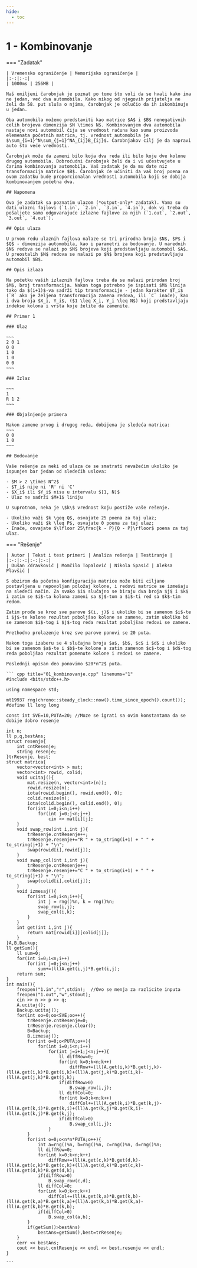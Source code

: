 ```yaml
---
hide:
  - toc
---
```


# 1 - Kombinovanje

=== "Zadatak"
	
	| Vremensko ograničenje | Memorijsko ograničenje |
	|:-:|:-:|
	| 1000ms | 256MB |
	
	Naš omiljeni čarobnjak je poznat po tome što voli da se hvali kako ima ne jedan, već dva automobila. Kako nikog od njegovih prijatelja ne želi da 58. put sluša o njima, čarobnjak je odlučio da ih iskombinuje u jedan.
	
	Oba automobila možemo predstaviti kao matrice $A$ i $B$ nenegativnih celih brojeva dimenzija $N \times N$. Kombinovanjem dva automobila nastaje novi automobil čija se vrednost računa kao suma proizvoda elemenata početnih matrica, tj. vrednost automobila je $\sum_{i=1}^N\sum_{j=1}^NA_{ij}B_{ij}$. Čarobnjakov cilj je da napravi auto što veće vrednosti.
	
	Čarobnjak može da zameni bilo koja dva reda ili bilo koje dve kolone drugog automobila. Dobroćudni čarobnjak želi da i vi učestvujete u čarima kombinovanja automobila. Vaš zadatak je da mu date niz transformacija matrice $B$. Čarobnjak će učiniti da vaš broj poena na ovom zadatku bude proporcionalan vrednosti automobila koji se dobija kombinovanjem početna dva.
	
	## Napomena
	
	Ovo je zadatak sa poznatim ulazom (*output-only* zadatak). Vama su dati ulazni fajlovi (`1.in`, `2.in`, `3.in`, `4.in`), dok vi treba da pošaljete samo odgovarajuće izlazne fajlove za njih (`1.out`, `2.out`, `3.out`, `4.out`).
	
	## Opis ulaza
	
	U prvom redu ulaznih fajlova nalaze se tri prirodna broja $N$, $P$ i $Q$ - dimenzija automobila, kao i parametri za bodovanje. U narednih $N$ redova se nalazi po $N$ brojeva koji predstavljaju automobil $A$. U preostalih $N$ redova se nalazi po $N$ brojeva koji predstavljaju automobil $B$.
	
	## Opis izlaza
	
	Na početku vaših izlaznih fajlova treba da se nalazi prirodan broj $M$, broj transformacija. Nakon toga potrebno je ispisati $M$ linija tako da $(i+1)$-va sadrži tip transformacije - jedan karakter $T_i$ (`R` ako je željena transformacija zamena redova, ili `C` inače), kao i dva broja $X_i, Y_i$, ($1 \leq X_i, Y_i \leq N$) koji predstavljaju indekse kolona i vrsta koje želite da zamenite.
	
	## Primer 1
	
	### Ulaz
	
	~~~
	2 0 1
	0 0
	1 0
	1 0
	0 0
	~~~
	
	### Izlaz
	
	~~~
	1
	R 1 2
	~~~
	
	### Objašnjenje primera
	
	Nakon zamene prvog i drugog reda, dobijena je sledeća matrica:
	~~~
	0 0
	1 0
	~~~
	
	## Bodovanje
	
	Vaše rešenje za neki od ulaza će se smatrati nevažećim ukoliko je ispunjen bar jedan od sledećih uslova:
	
	- $M > 2 \times N^2$
	- $T_i$ nije ni 'R' ni 'C'
	- $X_i$ ili $Y_i$ nisu u intervalu $[1, N]$
	- Ulaz ne sadrži $M+1$ liniju
	
	U suprotnom, neka je \$k\$ vrednost koju postiže vaše rešenje.
	
	- Ukoliko važi $k \geq Q$, osvajate 25 poena za taj ulaz;
	- Ukoliko važi $k \leq P$, osvajate 0 poena za taj ulaz;
	- Inače, osvajate $\lfloor 25\frac{k - P}{Q - P}\rfloor$ poena za taj ulaz.
	
=== "Rešenje"
	
	| Autor | Tekst i test primeri | Analiza rеšenja | Testiranje |
	|:-:|:-:|:-:|:-:|
	| Dušan Zdravković | Momčilo Topalović | Nikola Spasić | Aleksa Plavšić |
	
	S obzirom da početna konfiguracija matrice može biti ciljano postavljena u nepovoljan položaj kolone, i redovi matrice se izmešaju na sledeći način. Za svako $i$ slučajno se biraju dva broja $j$ i $k$ i zatim se $i$-ta kolona zameni sa $j$-tom a $i$-ti red sa $k$-tim redom.
	
	Zatim prođe se kroz sve parove $(i, j)$ i ukoliko bi se zamenom $i$-te i $j$-te kolone rezultat poboljšao kolone se zamene, zatim ukoliko bi se zamenom $i$-tog i $j$-tog reda rezultat poboljšao redovi se zamene.
	
	Prethodno prolazenje kroz sve parove ponovi se 20 puta.
	
	Nakon toga izaberu se 4 slučajna broja $a$, $b$, $c$ i $d$ i ukoliko bi se zamenom $a$-te i $b$-te kolone a zatim zamenom $c$-tog i $d$-tog reda poboljšao rezultat pomenute kolone i redovi se zamene.
	
	Poslednji opisan deo ponovimo $20*n^2$ puta. 
	
	``` cpp title="01_kombinovanje.cpp" linenums="1"
	#include <bits/stdc++.h>
	
	using namespace std;
	
	mt19937 rng(chrono::steady_clock::now().time_since_epoch().count());
	#define ll long long
	
	const int SVE=10,PUTA=20; //Moze se igrati sa ovim konstantama da se dobije dobro resenje
	
	int n;
	ll p,q,bestAns;
	struct resenje{
	    int cntResenje;
	    string resenje;
	}trResenje, best;
	struct matrica{
	    vector<vector<int> > mat;
	    vector<int> rowid, colid;
	    void ucitaj(){
	        mat.resize(n, vector<int>(n));
	        rowid.resize(n);
	        iota(rowid.begin(), rowid.end(), 0);
	        colid.resize(n);
	        iota(colid.begin(), colid.end(), 0);
	        for(int i=0;i<n;i++)
	            for(int j=0;j<n;j++)
	                cin >> mat[i][j];
	    }
	    void swap_row(int i,int j){
	        trResenje.cntResenje++;
	        trResenje.resenje+="R " + to_string(i+1) + " " + to_string(j+1) + "\n";
	        swap(rowid[i],rowid[j]);
	    }
	    void swap_col(int i,int j){
	        trResenje.cntResenje++;
	        trResenje.resenje+="C " + to_string(i+1) + " " + to_string(j+1) + "\n";
	        swap(colid[i],colid[j]);
	    }
	    void izmesaj(){
	        for(int i=0;i<n;i++){
	            int j = rng()%n, k = rng()%n;
	            swap_row(i,j);
	            swap_col(i,k);
	        }
	    }
	    int get(int i,int j){
	        return mat[rowid[i]][colid[j]];
	    }
	}A,B,Backup;
	ll getSum(){
	    ll sum=0;
	    for(int i=0;i<n;i++)
	        for(int j=0;j<n;j++)
	            sum+=(ll)A.get(i,j)*B.get(i,j);
	    return sum;
	}
	int main(){
	    freopen("1.in","r",stdin);  //Ovo se menja za razlicite inputa
	    freopen("1.out","w",stdout);
	    cin >> n >> p >> q;
	    A.ucitaj();
	    Backup.ucitaj();
	    for(int oo=0;oo<SVE;oo++){
	        trResenje.cntResenje=0;
	        trResenje.resenje.clear();
	        B=Backup;
	        B.izmesaj();
	        for(int o=0;o<PUTA;o++){
	            for(int i=0;i<n;i++)
	                for(int j=i+1;j<n;j++){
	                    ll diffRow=0;
	                    for(int k=0;k<n;k++)
	                        diffRow+=(ll)A.get(i,k)*B.get(j,k)-(ll)A.get(i,k)*B.get(i,k)+(ll)A.get(j,k)*B.get(i,k)-(ll)A.get(j,k)*B.get(j,k);
	                    if(diffRow>0)
	                        B.swap_row(i,j);
	                    ll diffCol=0;
	                    for(int k=0;k<n;k++)
	                        diffCol+=(ll)A.get(k,i)*B.get(k,j)-(ll)A.get(k,i)*B.get(k,i)+(ll)A.get(k,j)*B.get(k,i)-(ll)A.get(k,j)*B.get(k,j);
	                    if(diffCol>0)
	                        B.swap_col(i,j);
	                }
	        }
	        for(int o=0;o<n*n*PUTA;o++){
	            int a=rng()%n, b=rng()%n, c=rng()%n, d=rng()%n;
	            ll diffRow=0;
	            for(int k=0;k<n;k++)
	                diffRow+=(ll)A.get(c,k)*B.get(d,k)-(ll)A.get(c,k)*B.get(c,k)+(ll)A.get(d,k)*B.get(c,k)-(ll)A.get(d,k)*B.get(d,k);
	            if(diffRow>0)
	                B.swap_row(c,d);
	            ll diffCol=0;
	            for(int k=0;k<n;k++)
	                diffCol+=(ll)A.get(k,a)*B.get(k,b)-(ll)A.get(k,a)*B.get(k,a)+(ll)A.get(k,b)*B.get(k,a)-(ll)A.get(k,b)*B.get(k,b);
	            if(diffCol>0)
	                B.swap_col(a,b);
	        }
	        if(getSum()>bestAns)
	            bestAns=getSum(),best=trResenje;
	    }
	    cerr << bestAns;
	    cout << best.cntResenje << endl << best.resenje << endl;
	}

	```
